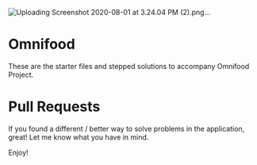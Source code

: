 ![Uploading Screenshot 2020-08-01 at 3.24.04 PM (2).png…]()





# Omnifood

These are the starter files and stepped solutions to accompany Omnifood Project.

# Pull Requests
If you found a different / better way to solve problems in the application, great! Let me know what you have in mind.

Enjoy!
